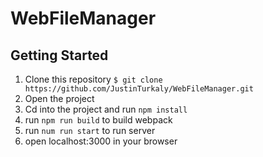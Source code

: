 # WebFileManager

## Getting Started
1. Clone this repository ```$ git clone https://github.com/JustinTurkaly/WebFileManager.git```
2. Open the project
3. Cd into the project and run ```npm install```
4. run ```npm run build``` to build webpack
5. run ```num run start``` to run server
6. open localhost:3000 in your browser
